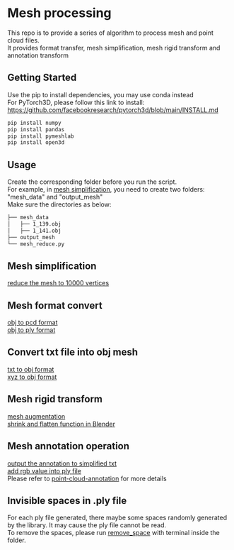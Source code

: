 # Mesh processing
This repo is to provide a series of algorithm to process mesh and point cloud files. \
It provides format transfer, mesh simplification, mesh rigid transform and annotation transform 

## Getting Started
Use the pip to install dependencies, you may use conda instead \
For PyTorch3D, please follow this link to install: https://github.com/facebookresearch/pytorch3d/blob/main/INSTALL.md

```bash
pip install numpy
pip install pandas
pip install pymeshlab
pip install open3d
```
## Usage
Create the corresponding folder before you run the script. \
For example, in [mesh simplification](./mesh_reduce.py), you need to create two folders: "mesh_data" and "output_mesh" \
Make sure the directories as below:

```bash
├── mesh_data
│   ├── 1_139.obj
│   ├── 1_141.obj
├── output_mesh
└── mesh_reduce.py
```
## Mesh simplification
[reduce the mesh to 10000 vertices](./mesh_reduce.py)

## Mesh format convert
[obj to pcd format](./obj_to_pcd.py) \
[obj to ply format](./obj_to_ply.py)

## Convert txt file into obj mesh
[txt to obj format](./txt_to_obj.py) \
[xyz to obj format](./xyz_to_obj.py)

## Mesh rigid transform
[mesh augmentation](./mesh_rigid_transform.py) \
[shrink and flatten function in Blender](./shrink_flatten.py)

## Mesh annotation operation
[output the annotation to simplified txt](./annotation_output.py) \
[add rgb value into ply file](./apply_color_to_ply.py) \
Please refer to [point-cloud-annotation](https://github.com/issacchan26/point-cloud-annotation.git) for more details

## Invisible spaces in .ply file
For each ply file generated, there maybe some spaces randomly generated by the library. It may cause the ply file cannot be read. \
To remove the spaces, please run [remove_space](./remove_space.txt) with terminal inside the folder.
